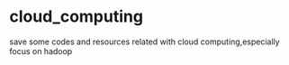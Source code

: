 # cloud_computing
save some codes and resources related with cloud computing,especially focus on hadoop
